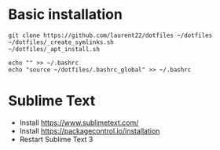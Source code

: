 # Basic installation

	git clone https://github.com/laurent22/dotfiles ~/dotfiles
	~/dotfiles/_create_symlinks.sh
	~/dotfiles/_apt_install.sh

	echo "" >> ~/.bashrc
	echo "source ~/dotfiles/.bashrc_global" >> ~/.bashrc

# Sublime Text

* Install https://www.sublimetext.com/
* Install https://packagecontrol.io/installation
* Restart Sublime Text 3
